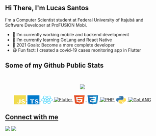 ## Hi There, I'm Lucas Santos

I'm a Computer Scientist student at Federal University of Itajubá and Software Developer at ProFUSION Mobi.

- 🔭 I’m currently working mobile and backend development
- 📱 I’m currently learning GoLang and React Native
- 🥅 2021 Goals: Become a more complete developer
- 😷 Fun fact: I created a covid-19 cases monitoring app in Flutter

## Some of my Github Public Stats
​
<div align="center">
  <a href="https://github.com/LucasSantos27">
  <img height="180em" src="https://github-readme-stats.vercel.app/api?username=LucasSantos27&show_icons=true&theme=dracula&include_all_commits=true&count_private=true"/>
</div>

<div align="center" style="display: inline_block"><br>
  <img align="center" alt="Javascript" height="30" width="40" src="https://raw.githubusercontent.com/devicons/devicon/master/icons/javascript/javascript-plain.svg">
  <img align="center" alt="Typescript" height="30" width="40" src="https://raw.githubusercontent.com/devicons/devicon/master/icons/typescript/typescript-plain.svg">
  <img align="center" alt="ReactNative" height="30" width="40" src="https://raw.githubusercontent.com/devicons/devicon/master/icons/react/react-original.svg">
  <img align="center" alt="Flutter" height="30" width="40" src="https://cdn.jsdelivr.net/gh/devicons/devicon/icons/flutter/flutter-original.svg">
  <img align="center" alt="HTML" height="30" width="40" src="https://raw.githubusercontent.com/devicons/devicon/master/icons/html5/html5-original.svg">
  <img align="center" alt="CSS" height="30" width="40" src="https://raw.githubusercontent.com/devicons/devicon/master/icons/css3/css3-original.svg">
  <img align="center" alt="PHP" height="30" width="40" src="https://cdn.jsdelivr.net/gh/devicons/devicon/icons/php/php-plain.svg">
  <img align="center" alt="Python" height="30" width="40" src="https://raw.githubusercontent.com/devicons/devicon/master/icons/python/python-original.svg">
  <img align="center" alt="GoLANG" height="30" width="40" src="https://cdn.jsdelivr.net/gh/devicons/devicon/icons/go/go-original-wordmark.svg">
</div>
  
## Connect with me
 
<div> 
  <a href="https://www.instagram.com/27lucassantos" target="_blank"><img src="https://img.shields.io/badge/-Instagram-%23E4405F?style=for-the-badge&logo=instagram&logoColor=white" target="_blank"></a>
  <a href="https://www.linkedin.com/in/devlucass/" target="_blank"><img src="https://img.shields.io/badge/-LinkedIn-%230077B5?style=for-the-badge&logo=linkedin&logoColor=white" target="_blank"></a> 
 
</div>
